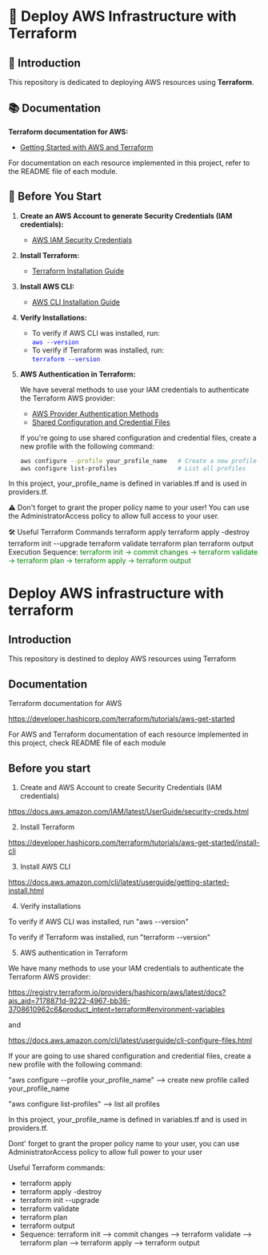 # 🚀 Deploy AWS Infrastructure with Terraform

## 🌟 Introduction

This repository is dedicated to deploying AWS resources using **Terraform**.

## 📚 Documentation

**Terraform documentation for AWS:**

- [Getting Started with AWS and Terraform](https://developer.hashicorp.com/terraform/tutorials/aws-get-started)

For documentation on each resource implemented in this project, refer to the README file of each module.

## 🚀 Before You Start

1. **Create an AWS Account to generate Security Credentials (IAM credentials):**
   - [AWS IAM Security Credentials](https://docs.aws.amazon.com/IAM/latest/UserGuide/security-creds.html)

2. **Install Terraform:**
   - [Terraform Installation Guide](https://developer.hashicorp.com/terraform/tutorials/aws-get-started/install-cli)

3. **Install AWS CLI:**
   - [AWS CLI Installation Guide](https://docs.aws.amazon.com/cli/latest/userguide/getting-started-install.html)

4. **Verify Installations:**

   - To verify if AWS CLI was installed, run:  
     <span style="color:blue;">`aws --version`</span>
   - To verify if Terraform was installed, run:  
     <span style="color:blue;">`terraform --version`</span>

5. **AWS Authentication in Terraform:**

   We have several methods to use your IAM credentials to authenticate the Terraform AWS provider:

   - [AWS Provider Authentication Methods](https://registry.terraform.io/providers/hashicorp/aws/latest/docs?ajs_aid=7178871d-9222-4967-bb36-3708610962c6&product_intent=terraform#environment-variables)
   - [Shared Configuration and Credential Files](https://docs.aws.amazon.com/cli/latest/userguide/cli-configure-files.html)

   If you're going to use shared configuration and credential files, create a new profile with the following command:

   ```bash
   aws configure --profile your_profile_name   # Create a new profile called 'your_profile_name'
   aws configure list-profiles                 # List all profiles

In this project, your_profile_name is defined in variables.tf and is used in providers.tf.

⚠️ Don't forget to grant the proper policy name to your user! You can use the AdministratorAccess policy to allow full access to your user.

🛠️ Useful Terraform Commands
terraform apply
terraform apply -destroy
terraform init --upgrade
terraform validate
terraform plan
terraform output
Execution Sequence:
<span style="color:green;">terraform init → commit changes → terraform validate → terraform plan → terraform apply → terraform output</span>





# Deploy AWS infrastructure with terraform

## Introduction

This repository is destined to deploy AWS resources using Terraform

## Documentation

Terraform documentation for AWS

https://developer.hashicorp.com/terraform/tutorials/aws-get-started

For AWS and Terraform documentation of each resource implemented in this project, check README file of each module

## Before you start

1) Create and AWS Account to create Security Credentials (IAM credentials)

https://docs.aws.amazon.com/IAM/latest/UserGuide/security-creds.html

2) Install Terraform

https://developer.hashicorp.com/terraform/tutorials/aws-get-started/install-cli

3) Install AWS CLI

https://docs.aws.amazon.com/cli/latest/userguide/getting-started-install.html

4) Verify installations

To verify if AWS CLI was installed, run "aws --version"

To verify if Terraform was installed, run "terraform --version"

5) AWS authentication in Terraform

We have many methods to use your IAM credentials to authenticate the Terraform AWS provider:

https://registry.terraform.io/providers/hashicorp/aws/latest/docs?ajs_aid=7178871d-9222-4967-bb36-3708610962c6&product_intent=terraform#environment-variables

and 

https://docs.aws.amazon.com/cli/latest/userguide/cli-configure-files.html

If your are going to use shared configuration and credential files, create a new profile with the following command:

"aws configure --profile your_profile_name" --> create new profile called your_profile_name

"aws configure list-profiles" --> list all profiles

In this project, your_profile_name is defined in variables.tf and is used in providers.tf.

Dont' forget to grant the proper policy name to your user, you can use AdministratorAccess policy to allow full power to your user

Useful Terraform commands:
- terraform apply
- terraform apply -destroy
- terraform init --upgrade
- terraform validate
- terraform plan
- terraform output
- Sequence: terraform init --> commit changes --> terraform validate --> terraform plan --> terraform apply --> terraform output

